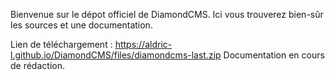 Bienvenue sur le dépot officiel de DiamondCMS.
Ici vous trouverez bien-sûr les sources et une documentation.

Lien de téléchargement : https://aldric-l.github.io/DiamondCMS/files/diamondcms-last.zip
Documentation en cours de rédaction.